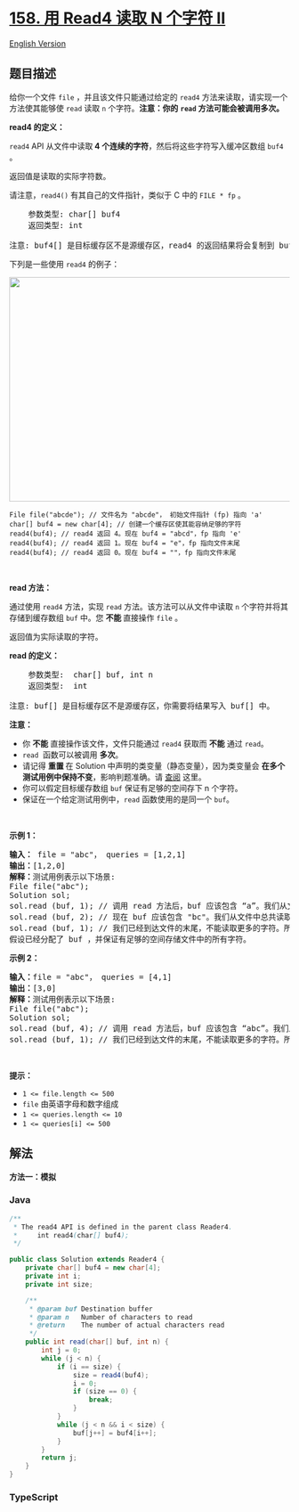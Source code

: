# [158. 用 Read4 读取 N 个字符 II](https://leetcode.cn/problems/read-n-characters-given-read4-ii-call-multiple-times)

[English Version](/solution/0100-0199/0158.Read%20N%20Characters%20Given%20read4%20II%20-%20Call%20Multiple%20Times/README_EN.md)

## 题目描述

<!-- 这里写题目描述 -->

<p>给你一个文件<meta charset="UTF-8" />&nbsp;<code>file</code>&nbsp;，并且该文件只能通过给定的&nbsp;<code>read4</code>&nbsp;方法来读取，请实现一个方法使其能够使&nbsp;<code>read</code> 读取 <code>n</code> 个字符。<strong>注意：你的</strong>&nbsp;<strong><code>read</code> 方法可能会被调用多次。</strong></p>

<p><strong>read4 的定义：</strong></p>

<p><code>read4</code> API 从文件中读取<strong> 4 个连续的字符</strong>，然后将这些字符写入缓冲区数组 <code>buf4</code> 。</p>

<p>返回值是读取的实际字符数。</p>

<p>请注意，<code>read4()</code> 有其自己的文件指针，类似于 C 中的 <code>FILE * fp</code> 。</p>

<pre>
    参数类型: char[] buf4
    返回类型: int

注意: buf4[] 是目标缓存区不是源缓存区，read4 的返回结果将会复制到 buf4[] 当中。
</pre>

<p>下列是一些使用 <code>read4</code> 的例子：</p>

<p><img alt="" src="https://fastly.jsdelivr.net/gh/doocs/leetcode@main/solution/0100-0199/0158.Read%20N%20Characters%20Given%20read4%20II%20-%20Call%20Multiple%20Times/images/157_example.png" style="height: 403px; width: 600px;" /></p>

<pre>
<code>File file("abcde"); // 文件名为 "abcde"， 初始文件指针 (fp) 指向 'a' 
char[] buf4 = new char[4]; // 创建一个缓存区使其能容纳足够的字符
read4(buf4); // read4 返回 4。现在 buf4 = "abcd"，fp 指向 'e'
read4(buf4); // read4 返回 1。现在 buf4 = "e"，fp 指向文件末尾
read4(buf4); // read4 返回 0。现在 buf4 = ""，fp 指向文件末尾</code></pre>

<p>&nbsp;</p>

<p><strong>read 方法：</strong></p>

<p>通过使用 <code>read4</code> 方法，实现&nbsp;<code>read</code> 方法。该方法可以从文件中读取 <code>n</code> 个字符并将其存储到缓存数组&nbsp;<code>buf</code> 中。您&nbsp;<strong>不能&nbsp;</strong>直接操作&nbsp;<code>file</code> 。</p>

<p>返回值为实际读取的字符。</p>

<p><strong>read&nbsp;的定义：</strong></p>

<pre>
    参数类型:  char[] buf, int n
    返回类型:  int

注意: buf[] 是目标缓存区不是源缓存区，你需要将结果写入 buf[] 中。
</pre>

<p><strong>注意：</strong></p>

<ul>
	<li>你 <strong>不能</strong> 直接操作该文件，文件只能通过 <code>read4</code> 获取而 <strong>不能</strong> 通过 <code>read</code>。</li>
	<li><code>read</code>&nbsp; 函数可以被调用&nbsp;<strong>多次</strong>。</li>
	<li>请记得&nbsp;<strong>重置&nbsp;</strong>在 Solution 中声明的类变量（静态变量），因为类变量会&nbsp;<strong>在多个测试用例中保持不变</strong>，影响判题准确。请 <a href="https://support.leetcode.cn/hc/kb/section/1071534/" target="_blank">查阅</a> 这里。</li>
	<li>你可以假定目标缓存数组&nbsp;<code>buf</code> 保证有足够的空间存下 n 个字符。&nbsp;</li>
	<li>保证在一个给定测试用例中，<code>read</code> 函数使用的是同一个 <code>buf</code>。</li>
</ul>

<p>&nbsp;</p>

<p><strong>示例 1：</strong></p>

<pre>
<strong>输入：</strong> file = "abc"， queries = [1,2,1]
<strong>输出：</strong>[1,2,0]
<strong>解释：</strong>测试用例表示以下场景:
File file("abc");
Solution sol;
sol.read (buf, 1); // 调用 read 方法后，buf 应该包含 “a”。我们从文件中总共读取了 1 个字符，所以返回 1。
sol.read (buf, 2); // 现在 buf 应该包含 "bc"。我们从文件中总共读取了 2 个字符，所以返回 2。
sol.read (buf, 1); // 我们已经到达文件的末尾，不能读取更多的字符。所以返回 0。
假设已经分配了 buf ，并保证有足够的空间存储文件中的所有字符。
</pre>

<p><strong>示例 2：</strong></p>

<pre>
<strong>输入：</strong>file = "abc"， queries = [4,1]
<strong>输出：</strong>[3,0]
<strong>解释：</strong>测试用例表示以下场景:
File file("abc");
Solution sol;
sol.read (buf, 4); // 调用 read 方法后，buf 应该包含 “abc”。我们从文件中总共读取了 3 个字符，所以返回 3。
sol.read (buf, 1); // 我们已经到达文件的末尾，不能读取更多的字符。所以返回 0。
</pre>

<p>&nbsp;</p>

<p><strong>提示：</strong></p>

<p><meta charset="UTF-8" /></p>

<ul>
	<li><code>1 &lt;= file.length &lt;= 500</code></li>
	<li><code>file</code>&nbsp;由英语字母和数字组成</li>
	<li><code>1 &lt;= queries.length &lt;= 10</code></li>
	<li><code>1 &lt;= queries[i] &lt;= 500</code></li>
</ul>

## 解法

**方法一：模拟**

### **Java**

```java
/**
 * The read4 API is defined in the parent class Reader4.
 *     int read4(char[] buf4);
 */

public class Solution extends Reader4 {
    private char[] buf4 = new char[4];
    private int i;
    private int size;

    /**
     * @param buf Destination buffer
     * @param n   Number of characters to read
     * @return    The number of actual characters read
     */
    public int read(char[] buf, int n) {
        int j = 0;
        while (j < n) {
            if (i == size) {
                size = read4(buf4);
                i = 0;
                if (size == 0) {
                    break;
                }
            }
            while (j < n && i < size) {
                buf[j++] = buf4[i++];
            }
        }
        return j;
    }
}
```

### **TypeScript**
